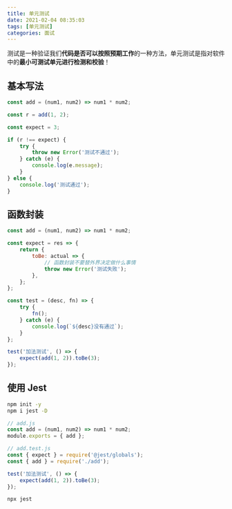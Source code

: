 ```yaml
---
title: 单元测试
date: 2021-02-04 08:35:03
tags: [单元测试]
categories: 面试
---
```



测试是一种验证我们**代码是否可以按照预期工作**的一种方法，单元测试是指对软件中的**最小可测试单元进行检测和校验**！

<!-- more -->

## 基本写法

```js
const add = (num1, num2) => num1 * num2;

const r = add(1, 2);

const expect = 3;

if (r !== expect) {
    try {
        throw new Error('测试不通过');
    } catch (e) {
        console.log(e.message);
    }
} else {
    console.log('测试通过');
}
```

## 函数封装

```js
const add = (num1, num2) => num1 * num2;

const expect = res => {
    return {
        toBe: actual => {
            // 函数封装不要替外界决定做什么事情
            throw new Error('测试失败');
        },
    };
};

const test = (desc, fn) => {
    try {
        fn();
    } catch (e) {
        console.log(`${desc}没有通过`);
    }
};

test('加法测试', () => {
    expect(add(1, 2)).toBe(3);
});
```

## 使用 Jest

```bash
npm init -y
npm i jest -D
```

```js
// add.js
const add = (num1, num2) => num1 * num2;
module.exports = { add };
```

```js
// add.test.js
const { expect } = require('@jest/globals');
const { add } = require('./add');

test('加法测试', () => {
    expect(add(1, 2)).toBe(3);
});
```

```bash
npx jest
```